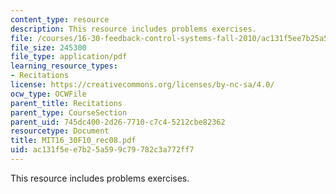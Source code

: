 ```yaml
---
content_type: resource
description: This resource includes problems exercises.
file: /courses/16-30-feedback-control-systems-fall-2010/ac131f5ee7b25a599c79782c3a772ff7_MIT16_30F10_rec08.pdf
file_size: 245300
file_type: application/pdf
learning_resource_types:
- Recitations
license: https://creativecommons.org/licenses/by-nc-sa/4.0/
ocw_type: OCWFile
parent_title: Recitations
parent_type: CourseSection
parent_uid: 745dc400-2d26-7710-c7c4-5212cbe82362
resourcetype: Document
title: MIT16_30F10_rec08.pdf
uid: ac131f5e-e7b2-5a59-9c79-782c3a772ff7
---
```

This resource includes problems exercises.